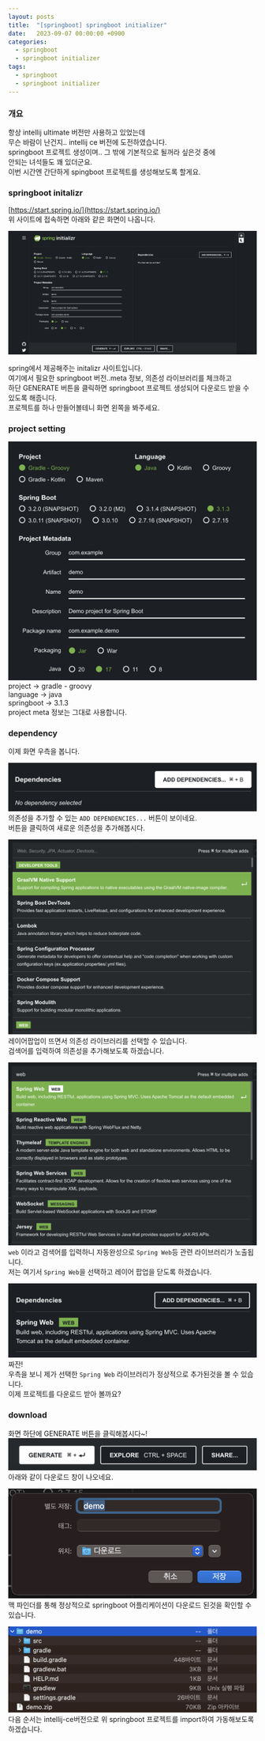 ```yaml
---
layout: posts 
title:  "[springboot] springboot initializer"
date:   2023-09-07 00:00:00 +0900 
categories: 
  - springboot
  - springboot initializer
tags:
  - springboot
  - springboot initializer
---
```

### 개요
항상 intellij ultimate 버전만 사용하고 있었는데  
무슨 바람이 난건지.. intellij ce 버전에 도전하였습니다.  
springboot 프로젝트 생성이며.. 그 밖에 기본적으로 될꺼라 싶은것 중에  
안되는 녀석들도 꽤 있더군요.  
이번 시간엔 간단하게 spingboot 프로젝트를 생성해보도록 할게요.

### springboot initalizr
[https://start.spring.io/](https://start.spring.io/)  
위 사이트에 접속하면 아래와 같은 화면이 나옵니다.

![springboot initalizr.png](..%2F..%2F..%2Fassets%2Fimg%2Fintellij%2Fspringboot%20initalizr.png)

spring에서 제공해주는 initalizr 사이트입니다.  
여기에서 필요한 springboot 버전..meta 정보, 의존성 라이브러리를 체크하고  
하단 GENERATE 버튼을 클릭하면 springboot 프로젝트 생성되어 다운로드 받을 수 있도록 해줍니다.  
프로젝트를 하나 만들어볼테니 화면 왼쪽을 봐주세요.  
### project setting
![springboot_meta.png](..%2F..%2F..%2Fassets%2Fimg%2Fintellij%2Fspringboot_meta.png)  
project -> gradle - groovy  
language -> java  
springboot -> 3.1.3  
project meta 정보는 그대로 사용합니다.

### dependency
이제 화면 우측을 봅니다.  

![springboot_dependency.png](..%2F..%2F..%2Fassets%2Fimg%2Fintellij%2Fspringboot_dependency.png)  
의존성을 추가할 수 있는 `ADD DEPENDENCIES...` 버튼이 보이네요.  
버튼을 클릭하여 새로운 의존성을 추가해봅시다.

![springboot_dependency_popup.png](..%2F..%2F..%2Fassets%2Fimg%2Fintellij%2Fspringboot_dependency_popup.png)
레이어팝업이 뜨면서 의존성 라이브러리를 선택할 수 있습니다.  
검색어를 입력하여 의존성을 추가해보도록 하겠습니다. 

![springboot_dependency_popup_auto.png](..%2F..%2F..%2Fassets%2Fimg%2Fintellij%2Fspringboot_dependency_popup_auto.png)
`web` 이라고 검색어를 입력하니 자동완성으로 `Spring Web`등 관련 라이브러리가 노출됩니다.  
저는 여기서 `Spring Web`을 선택하고 레이어 팝업을 닫도록 하겠습니다.

![springboot_dependency_add.png](..%2F..%2F..%2Fassets%2Fimg%2Fintellij%2Fspringboot_dependency_add.png)
짜잔!  
우측을 보니 제가 선택한 `Spring Web` 라이브러리가 정상적으로 추가된것을 볼 수 있습니다.  
이제 프로젝트를 다운로드 받아 볼까요? 

### download
화면 하단에 GENERATE 버튼을 클릭해봅시다~!  
![springboot_generate.png](..%2F..%2F..%2Fassets%2Fimg%2Fintellij%2Fspringboot_generate.png)
아래와 같이 다운로드 창이 나오네요.  

![springboot_download.png](..%2F..%2F..%2Fassets%2Fimg%2Fintellij%2Fspringboot_download.png)
맥 파인더를 통해 정상적으로 springboot 어플리케이션이 다운로드 된것을 확인할 수 있습니다.  

![springboot_in_finder.png](..%2F..%2F..%2Fassets%2Fimg%2Fintellij%2Fspringboot_in_finder.png)
다음 순서는 intellij-ce버전으로 위 springboot 프로젝트를 import하여 가동해보도록 하겠습니다.
